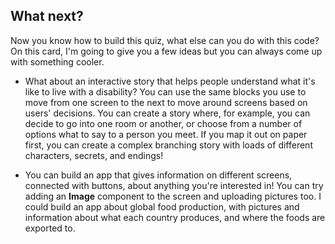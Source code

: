 ## What next?

Now you know how to build this quiz, what else can you do with this code? On this card, I'm going to give you a few ideas but you can always come up with something cooler.

+ What about an interactive story that helps people understand what it's like to live with a disability? You can use the same blocks you use to move from one screen to the next to move around screens based on users' decisions. You can create a story where, for example, you can decide to go into one room or another, or choose from a number of options what to say to a person you meet. If you map it out on paper first, you can create a complex branching story with loads of different characters, secrets, and endings!

+ You can build an app that gives information on different screens, connected with buttons, about anything you're interested in! You can try adding an **Image** component to the screen and uploading pictures too. I could build an app about global food production, with pictures and information about what each country produces, and where the foods are exported to.
